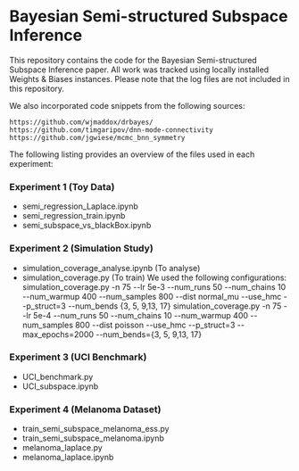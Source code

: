 # Bayesian Semi-structured Subspace Inference

This repository contains the code for the Bayesian Semi-structured Subspace Inference paper. 
All work was tracked using locally installed Weights & Biases instances. 
Please note that the log files are not included in this repository.

We also incorporated code snippets from the following sources:

    https://github.com/wjmaddox/drbayes/
    https://github.com/timgaripov/dnn-mode-connectivity
    https://github.com/jgwiese/mcmc_bnn_symmetry

The following listing provides an overview of the files used in each experiment:

### Experiment 1 (Toy Data)
 - semi_regression_Laplace.ipynb
 - semi_regression_train.ipynb
 - semi_subspace_vs_blackBox.ipynb

### Experiment 2 (Simulation Study)
- simulation_coverage_analyse.ipynb (To analyse)
- simulation_coverage.py (To train)
    We used the following configurations:
    simulation_coverage.py -n 75 --lr 5e-3 --num_runs 50 --num_chains 10 --num_warmup 400 --num_samples 800 --dist normal_mu --use_hmc --p_struct=3 --num_bends {3, 5, 9,13, 17}
    simulation_coverage.py -n 75 --lr 5e-4 --num_runs 50 --num_chains 10 --num_warmup 400 --num_samples 800 --dist poisson --use_hmc --p_struct=3 --max_epochs=2000 --num_bends={3, 5, 9,13, 17}

### Experiment 3 (UCI Benchmark)
 - UCI_benchmark.py
 - UCI_subspace.ipynb

### Experiment 4 (Melanoma Dataset)
 - train_semi_subspace_melanoma_ess.py
 - train_semi_subspace_melanoma.ipynb
 - melanoma_laplace.py
 - melanoma_laplace.ipynb